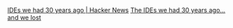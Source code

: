 
[IDEs we had 30 years ago | Hacker News](https://news.ycombinator.com/item?id=38792446)
[The IDEs we had 30 years ago... and we lost](https://blogsystem5.substack.com/p/the-ides-we-had-30-years-ago-and)
